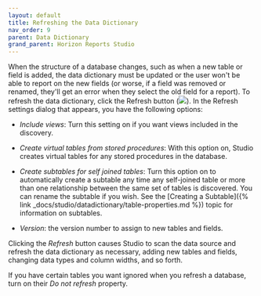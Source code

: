 ```yaml
---
layout: default
title: Refreshing the Data Dictionary
nav_order: 9
parent: Data Dictionary
grand_parent: Horizon Reports Studio
---
```


When the structure of a database changes, such as when a new table or field is added, the data dictionary must be updated or the user won't be able to report on the new fields (or worse, if a field was removed or renamed, they'll get an error when they select the old field for a report). To refresh the data dictionary, click the Refresh button (![](IMAGES\refresh.png)). In the Refresh settings dialog that appears, you have the following options:

* *Include views*: Turn this setting on if you want views included in the discovery.

* *Create virtual tables from stored procedures*: With this option on, Studio creates virtual tables for any stored procedures in the database. 

* *Create subtables for self joined tables*: Turn this option on to automatically create a subtable any time any self-joined table or more than one relationship between the same set of tables is discovered. You can rename the subtable if you wish. See the [Creating a Subtable]({% link _docs/studio/datadictionary/table-properties.md %}) topic for information on subtables.

* *Version*: the version number to assign to new tables and fields.

Clicking the *Refresh* button causes Studio to scan the data source and refresh the data dictionary as necessary, adding new tables and fields, changing data types and column widths, and so forth.

If you have certain tables you want ignored when you refresh a database, turn on their *Do not refresh* property.
